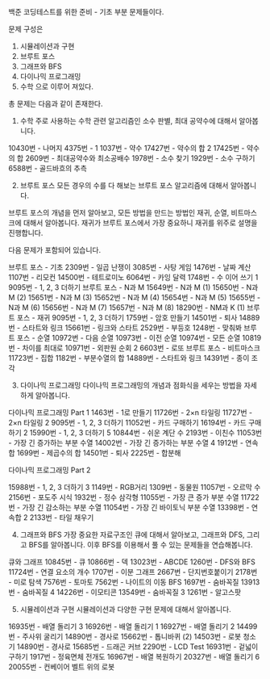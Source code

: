 백준 코딩테스트를 위한 준비 - 기초 부분 문제들이다.

문제 구성은
1. 시뮬레이션과 구현
2. 브루트 포스
3. 그래프와 BFS
4. 다이나믹 프로그래밍
5. 수학
으로 이루어 져있다.

총 문제는 다음과 같이 존재한다. 

1. 수학
주로 사용하는 수학 관련 알고리즘인 소수 판별, 최대 공약수에 대해서 알아봅니다.

10430번 - 나머지
4375번 - 1
1037번 - 약수
17427번 - 약수의 합 2
17425번 - 약수의 합
2609번 - 최대공약수와 최소공배수
1978번 - 소수 찾기
1929번 - 소수 구하기
6588번 - 골드바흐의 추측

2. 브루트 포스
모든 경우의 수를 다 해보는 브루트 포스 알고리즘에 대해서 알아봅니다.

브루트 포스의 개념을 먼저 알아보고, 모든 방법을 만드는 방법인 재귀, 순열, 비트마스크에 대해서 알아봅니다. 재귀가 브루트 포스에서 가장 중요하니 재귀를 위주로 설명을 진행합니다.

다음 문제가 포함되어 있습니다.

브루트 포스 - 기초
2309번 - 일곱 난쟁이
3085번 - 사탕 게임
1476번 - 날짜 계산
1107번 - 리모컨
14500번 - 테트로미노
6064번 - 카잉 달력
1748번 - 수 이어 쓰기 1
9095번 - 1, 2, 3 더하기
브루트 포스 - N과 M
15649번 - N과 M (1)
15650번 - N과 M (2)
15651번 - N과 M (3)
15652번 - N과 M (4)
15654번 - N과 M (5)
15655번 - N과 M (6)
15656번 - N과 M (7)
15657번 - N과 M (8)
18290번 - NM과 K (1)
브루트 포스 - 재귀
9095번 - 1, 2, 3 더하기
1759번 - 암호 만들기
14501번 - 퇴사
14889번 - 스타트와 링크
15661번 - 링크와 스타트
2529번 - 부등호
1248번 - 맞춰봐
브루트 포스 - 순열
10972번 - 다음 순열
10973번 - 이전 순열
10974번 - 모든 순열
10819번 - 차이를 최대로
10971번 - 외판원 순회 2
6603번 - 로또
브루트 포스 - 비트마스크
11723번 - 집합
1182번 - 부분수열의 합
14889번 - 스타트와 링크
14391번 - 종이 조각

3. 다이나믹 프로그래밍
다이나믹 프로그래밍의 개념과 점화식을 세우는 방법을 자세하게 알아봅니다.

다이나믹 프로그래밍 Part 1
1463번 - 1로 만들기
11726번 - 2×n 타일링
11727번 - 2×n 타일링 2
9095번 - 1, 2, 3 더하기
11052번 - 카드 구매하기
16194번 - 카드 구매하기 2
15990번 - 1, 2, 3 더하기 5
10844번 - 쉬운 계단 수
2193번 - 이친수
11053번 - 가장 긴 증가하는 부분 수열
14002번 - 가장 긴 증가하는 부분 수열 4
1912번 - 연속합
1699번 - 제곱수의 합
14501번 - 퇴사
2225번 - 합분해

다이나믹 프로그래밍 Part 2

15988번 - 1, 2, 3 더하기 3
1149번 - RGB거리
1309번 - 동물원
11057번 - 오르막 수
2156번 - 포도주 시식
1932번 - 정수 삼각형
11055번 - 가장 큰 증가 부분 수열
11722번 - 가장 긴 감소하는 부분 수열
11054번 - 가장 긴 바이토닉 부분 수열
13398번 - 연속합 2
2133번 - 타일 채우기

4. 그래프와 BFS
가장 중요한 자료구조인 큐에 대해서 알아보고, 그래프와 DFS, 그리고 BFS를 알아봅니다. 이후 BFS를 이용해서 풀 수 있는 문제들을 연습해봅니다.

큐와 그래프
10845번 - 큐
10866번 - 덱
13023번 - ABCDE
1260번 - DFS와 BFS
11724번 - 연결 요소의 개수
1707번 - 이분 그래프
2667번 - 단지번호붙이기
2178번 - 미로 탐색
7576번 - 토마토
7562번 - 나이트의 이동
BFS
1697번 - 숨바꼭질
13913번 - 숨바꼭질 4
14226번 - 이모티콘
13549번 - 숨바꼭질 3
1261번 - 알고스팟

5. 시뮬레이션과 구현
시뮬레이션과 다양한 구현 문제에 대해서 알아봅니다.

16935번 - 배열 돌리기 3
16926번 - 배열 돌리기 1
16927번 - 배열 돌리기 2
14499번 - 주사위 굴리기
14890번 - 경사로
15662번 - 톱니바퀴 (2)
14503번 - 로봇 청소기
14890번 - 경사로
15685번 - 드래곤 커브
2290번 - LCD Test
16931번 - 겉넓이 구하기
1917번 - 정육면체 전개도
16967번 - 배열 복원하기
20327번 - 배열 돌리기 6
20055번 - 컨베이어 벨트 위의 로봇
